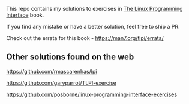 This repo contains my solutions to exercises in [The Linux Programming Interface](https://man7.org/tlpi/) book.

If you find any mistake or have a better solution, feel free to ship a PR.


Check out the errata for this book - https://man7.org/tlpi/errata/

## Other solutions found on the web
https://github.com/rmascarenhas/lpi

https://github.com/garyparrot/TLPI-exercise

https://github.com/posborne/linux-programming-interface-exercises

